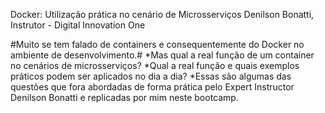 Docker: Utilização prática no cenário de Microsserviços
Denilson Bonatti, Instrutor - Digital Innovation One

#Muito se tem falado de containers e consequentemente do Docker no ambiente de desenvolvimento.# 
*Mas qual a real função de um container no cenários de microsserviços? 
*Qual a real função e quais exemplos práticos podem ser aplicados no dia a dia? 
*Essas são algumas das questões que fora abordadas de forma prática pelo Expert Instructor Denilson Bonatti e replicadas por mim neste bootcamp. 
